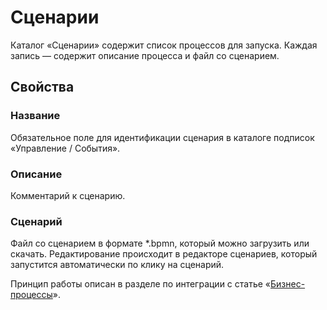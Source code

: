 # Сценарии

Каталог «Сценарии» содержит список процессов для запуска. Каждая запись — содержит описание процесса и файл со сценарием.

## Свойства

### Название

Обязательное поле для идентификации сценария в каталоге подписок «Управление / События».

### Описание

Комментарий к сценарию.

### Сценарий

Файл со сценарием в формате \*.bpmn, который можно загрузить или скачать. Редактирование происходит в редакторе сценариев, который запустится автоматически по клику на сценарий.

Принцип работы описан в разделе по интеграции с статье «[Бизнес-процессы](https://docs.bpium.ru/processes.html)».
